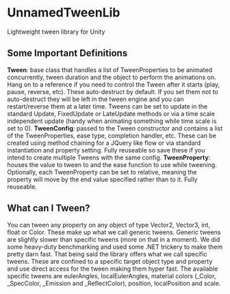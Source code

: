 UnnamedTweenLib
===============

Lightweight tween library for Unity



Some Important Definitions
-----

**Tween**: base class that handles a list of TweenProperties to be animated concurrently, tween duration and the object to perform the animations on. Hang on to a reference if
you need to control the Tween after it starts (play, pause, reverse, etc). These auto-destruct by default. If you set them not to auto-destruct they will
be left in the tween engine and you can restart/reverse them at a later time. Tweens can be set to update in the standard Update, FixedUpdate or LateUpdate methods
or via a time scale independent update (handy when animating something while time scale is set to 0).
**TweenConfig**: passed to the Tween constructor and contains a list of the TweenProperties, ease type, completion handler, etc. These can be created
using method chaining for a JQuery like flow or via standard instantiation and property setting. Fully reuseable so save these if you intend
to create multiple Tweens with the same config.
**TweenProperty**: houses the value to tween to and the ease function to use while tweening. Optionally, each TweenProperty can be set to relative, meaning
the property will move by the end value specified rather than to it. Fully reuseable.


What can I Tween?
-----

You can tween any property on any object of type Vector2, Vector3, int, float or Color. These make up what we call generic tweens. Generic tweens are slightly slower
than specific tweens (more on that in a moment). We did some heavy-duty benchmarking and used some .NET trickery to make them pretty darn fast. That being
said the library offers what we call specific tweens. These are confined to a specific target object type and property and use direct access for the tween
making them hyper fast. The available specific tweens are eulerAngles, localEulerAngles, material colors (_Color, _SpecColor, _Emission and _ReflectColor),
position, localPosition and scale.